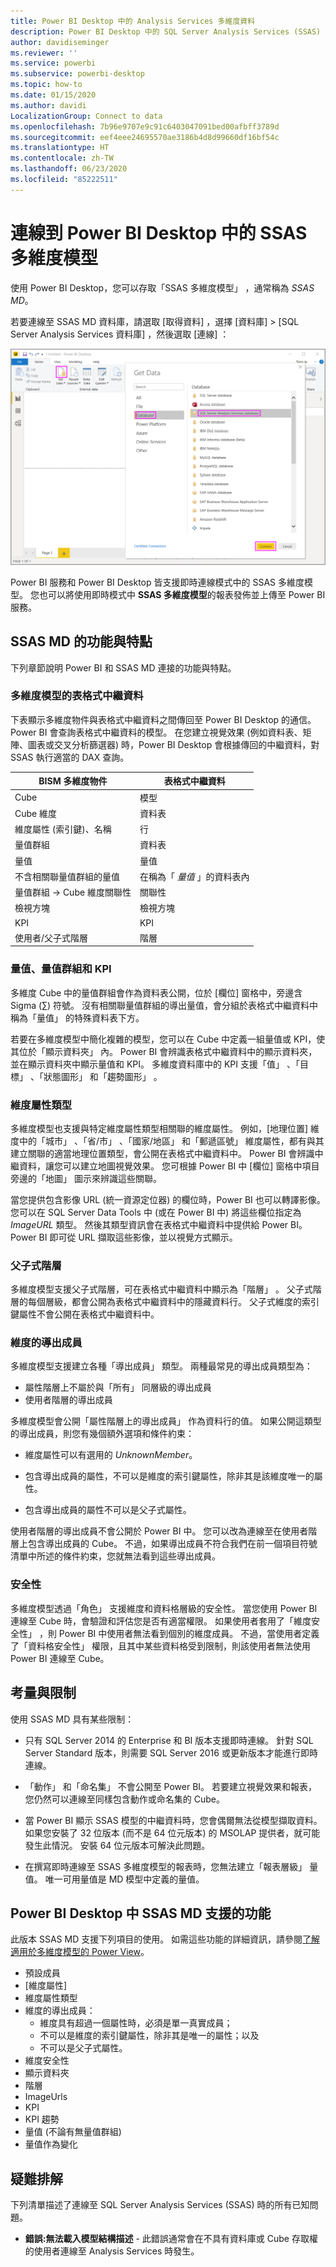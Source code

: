 ```yaml
---
title: Power BI Desktop 中的 Analysis Services 多維度資料
description: Power BI Desktop 中的 SQL Server Analysis Services (SSAS) 多維度資料
author: davidiseminger
ms.reviewer: ''
ms.service: powerbi
ms.subservice: powerbi-desktop
ms.topic: how-to
ms.date: 01/15/2020
ms.author: davidi
LocalizationGroup: Connect to data
ms.openlocfilehash: 7b96e9707e9c91c6403047091bed00afbff3789d
ms.sourcegitcommit: eef4eee24695570ae3186b4d8d99660df16bf54c
ms.translationtype: HT
ms.contentlocale: zh-TW
ms.lasthandoff: 06/23/2020
ms.locfileid: "85222511"
---
```

# <a name="connect-to-ssas-multidimensional-models-in-power-bi-desktop"></a>連線到 Power BI Desktop 中的 SSAS 多維度模型

使用 Power BI Desktop，您可以存取「SSAS 多維度模型」  ，通常稱為 *SSAS MD*。

若要連線至 SSAS MD 資料庫，請選取 [取得資料]  ，選擇 [資料庫]   > [SQL Server Analysis Services 資料庫]  ，然後選取 [連線]  ：

![SQL Server Analysis Services (SSAS) 資料庫，[取得資料] 對話方塊，Power BI Desktop](media/desktop-ssas-multidimensional/ssas-multidimensional-2.png)

Power BI 服務和 Power BI Desktop 皆支援即時連線模式中的 SSAS 多維度模型。 您也可以將使用即時模式中 **SSAS 多維度模型**的報表發佈並上傳至 Power BI 服務。

## <a name="capabilities-and-features-of-ssas-md"></a>SSAS MD 的功能與特點

下列章節說明 Power BI 和 SSAS MD 連接的功能與特點。

### <a name="tabular-metadata-of-multidimensional-models"></a>多維度模型的表格式中繼資料

下表顯示多維度物件與表格式中繼資料之間傳回至 Power BI Desktop 的通信。 Power BI 會查詢表格式中繼資料的模型。 在您建立視覺效果 (例如資料表、矩陣、圖表或交叉分析篩選器) 時，Power BI Desktop 會根據傳回的中繼資料，對 SSAS 執行適當的 DAX 查詢。

| BISM 多維度物件 | 表格式中繼資料 |
| --- | --- |
| Cube |模型 |
| Cube 維度 |資料表 |
| 維度屬性 (索引鍵)、名稱 |行 |
| 量值群組 |資料表 |
| 量值 |量值 |
| 不含相關聯量值群組的量值 |在稱為「 *量值* 」的資料表內 |
| 量值群組 -> Cube 維度關聯性 |關聯性 |
| 檢視方塊 |檢視方塊 |
| KPI |KPI |
| 使用者/父子式階層 |階層 |

### <a name="measures-measure-groups-and-kpis"></a>量值、量值群組和 KPI

多維度 Cube 中的量值群組會作為資料表公開，位於 [欄位]  窗格中，旁邊含 Sigma (∑) 符號。 沒有相關聯量值群組的導出量值，會分組於表格式中繼資料中稱為「量值」  的特殊資料表下方。

若要在多維度模型中簡化複雜的模型，您可以在 Cube 中定義一組量值或 KPI，使其位於「顯示資料夾」  內。 Power BI 會辨識表格式中繼資料中的顯示資料夾，並在顯示資料夾中顯示量值和 KPI。 多維度資料庫中的 KPI 支援「值」  、「目標」  、「狀態圖形」  和「趨勢圖形」  。

### <a name="dimension-attribute-type"></a>維度屬性類型

多維度模型也支援與特定維度屬性類型相關聯的維度屬性。 例如，[地理位置]  維度中的「城市」  、「省/市」  、「國家/地區」  和「郵遞區號」  維度屬性，都有與其建立關聯的適當地理位置類型，會公開在表格式中繼資料中。 Power BI 會辨識中繼資料，讓您可以建立地圖視覺效果。 您可根據 Power BI 中 [欄位]  窗格中項目旁邊的「地圖」  圖示來辨識這些關聯。

當您提供包含影像 URL (統一資源定位器) 的欄位時，Power BI 也可以轉譯影像。 您可以在 SQL Server Data Tools 中 (或在 Power BI 中) 將這些欄位指定為 *ImageURL* 類型。 然後其類型資訊會在表格式中繼資料中提供給 Power BI。 Power BI 即可從 URL 擷取這些影像，並以視覺方式顯示。

### <a name="parent-child-hierarchies"></a>父子式階層

多維度模型支援父子式階層，可在表格式中繼資料中顯示為「階層」  。 父子式階層的每個層級，都會公開為表格式中繼資料中的隱藏資料行。 父子式維度的索引鍵屬性不會公開在表格式中繼資料中。

### <a name="dimension-calculated-members"></a>維度的導出成員

多維度模型支援建立各種「導出成員」  類型。 兩種最常見的導出成員類型為：

* 屬性階層上不屬於與「所有」  同層級的導出成員
* 使用者階層的導出成員

多維度模型會公開「屬性階層上的導出成員」  作為資料行的值。 如果公開這類型的導出成員，則您有幾個額外選項和條件約束：

* 維度屬性可以有選用的 *UnknownMember*。

* 包含導出成員的屬性，不可以是維度的索引鍵屬性，除非其是該維度唯一的屬性。

* 包含導出成員的屬性不可以是父子式屬性。

使用者階層的導出成員不會公開於 Power BI 中。 您可以改為連線至在使用者階層上包含導出成員的 Cube。 不過，如果導出成員不符合我們在前一個項目符號清單中所述的條件約束，您就無法看到這些導出成員。

### <a name="security"></a>安全性

多維度模型透過「角色」  支援維度和資料格層級的安全性。 當您使用 Power BI 連線至 Cube 時，會驗證和評估您是否有適當權限。 如果使用者套用了「維度安全性」  ，則 Power BI 中使用者無法看到個別的維度成員。 不過，當使用者定義了「資料格安全性」  權限，且其中某些資料格受到限制，則該使用者無法使用 Power BI 連線至 Cube。

## <a name="considerations-and-limitations"></a>考量與限制

使用 SSAS MD 具有某些限制：

* 只有 SQL Server 2014 的 Enterprise 和 BI 版本支援即時連線。 針對 SQL Server Standard 版本，則需要 SQL Server 2016 或更新版本才能進行即時連線。

* 「動作」  和「命名集」  不會公開至 Power BI。 若要建立視覺效果和報表，您仍然可以連線至同樣包含動作或命名集的 Cube。

* 當 Power BI 顯示 SSAS 模型的中繼資料時，您會偶爾無法從模型擷取資料。 如果您安裝了 32 位版本 (而不是 64 位元版本) 的 MSOLAP 提供者，就可能發生此情況。 安裝 64 位元版本可解決此問題。

* 在撰寫即時連線至 SSAS 多維度模型的報表時，您無法建立「報表層級」  量值。 唯一可用量值是 MD 模型中定義的量值。

## <a name="supported-features-of-ssas-md-in-power-bi-desktop"></a>Power BI Desktop 中 SSAS MD 支援的功能

此版本 SSAS MD 支援下列項目的使用。 如需這些功能的詳細資訊，請參閱[了解適用於多維度模型的 Power View](/sql/analysis-services/multidimensional-models/understanding-power-view-for-multidimensional-models?view=sql-server-2014)。

* 預設成員
* [維度屬性]
* 維度屬性類型
* 維度的導出成員：
  * 維度具有超過一個屬性時，必須是單一真實成員；
  * 不可以是維度的索引鍵屬性，除非其是唯一的屬性；以及
  * 不可以是父子式屬性。
* 維度安全性
* 顯示資料夾
* 階層
* ImageUrls
* KPI
* KPI 趨勢
* 量值 (不論有無量值群組)
* 量值作為變化

## <a name="troubleshooting"></a>疑難排解

下列清單描述了連線至 SQL Server Analysis Services (SSAS) 時的所有已知問題。

* **錯誤:無法載入模型結構描述** - 此錯誤通常會在不具有資料庫或 Cube 存取權的使用者連線至 Analysis Services 時發生。
